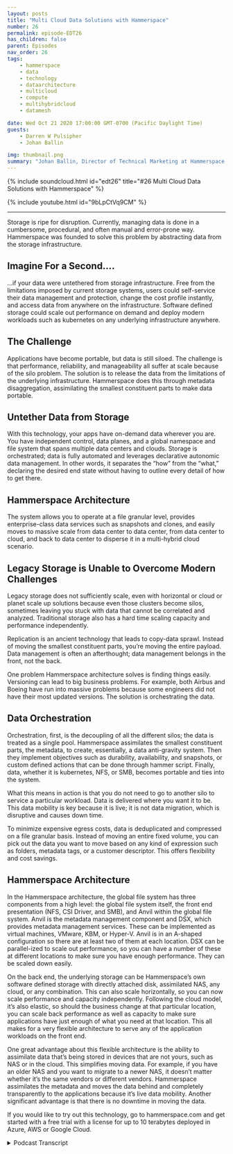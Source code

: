 ```yaml
---
layout: posts
title: "Multi Cloud Data Solutions with Hammerspace"
number: 26
permalink: episode-EDT26
has_children: false
parent: Episodes
nav_order: 26
tags:
    - hammerspace
    - data
    - technology
    - dataarchitecture
    - multicloud
    - compute
    - multihybridcloud
    - datamesh

date: Wed Oct 21 2020 17:00:00 GMT-0700 (Pacific Daylight Time)
guests:
    - Darren W Pulsipher
    - Johan Ballin

img: thumbnail.png
summary: "Johan Ballin, Director of Technical Marketing at Hammerspace and Darren Pulsipher, Chief Solution Architect, Public Sector, at Intel discuss Hammerspace’s hybrid cloud technology that untethers data from storage infrastructure, providing data portability and performance."
---
```


{% include soundcloud.html id="edt26" title="#26 Multi Cloud Data Solutions with Hammerspace" %}

{% include youtube.html id="9bLpCtVq9CM" %}

---

Storage is ripe for disruption. Currently, managing data is done in a cumbersome, procedural, and often manual and error-prone way. Hammerspace was founded to solve this problem by abstracting data from the storage infrastructure.

## Imagine For a Second….

…if your data were untethered from storage infrastructure. Free from the limitations imposed by current storage systems, users could self-service their data management and protection, change the cost profile instantly, and access data from anywhere on the infrastructure. Software defined storage could scale out performance on demand and deploy modern workloads such as kubernetes on any underlying infrastructure anywhere.

## The Challenge

Applications have become portable, but data is still siloed. The challenge is that performance, reliability, and manageability all suffer at scale because of the silo problem. The solution is to release the data from the limitations of the underlying infrastructure. Hammerspace does this through metadata disaggregation, assimilating the smallest constituent parts to make data portable.

## Untether Data from Storage

With this technology, your apps have on-demand data wherever you are. You have independent control, data planes, and a global namespace and file system that spans multiple data centers and clouds. Storage is orchestrated; data is fully automated and leverages declarative autonomic data management. In other words, it separates the “how” from the “what,” declaring the desired end state without having to outline every detail of how to get there.

## Hammerspace Architecture

The system allows you to operate at a file granular level, provides enterprise-class data services such as snapshots and clones, and easily moves to massive scale from data center to data center, from data center to cloud, and back to data center to disperse it in a multi-hybrid cloud scenario.

## Legacy Storage is Unable to Overcome Modern Challenges 

Legacy storage does not sufficiently scale, even with horizontal or cloud or planet scale up solutions because even those clusters become silos, sometimes leaving you stuck with data that cannot be correlated and analyzed. Traditional storage also has a hard time scaling capacity and performance independently.

Replication is an ancient technology that leads to copy-data sprawl. Instead of moving the smallest constituent parts, you’re moving the entire payload. Data management is often an afterthought; data management belongs in the front, not the back.

One problem Hammerspace architecture solves is finding things easily. Versioning can lead to big business problems. For example, both Airbus and Boeing have run into massive problems because some engineers did not have their most updated versions. The solution is orchestrating the data.

## Data Orchestration

Orchestration, first, is the decoupling of all the different silos; the data is treated as a single pool. Hammerspace assimilates the smallest constituent parts, the metadata, to create, essentially, a data anti-gravity system. Then they implement objectives such as durability, availability, and snapshots, or custom defined actions that can be done through hammer script. Finally, data, whether it is kubernetes, NFS, or SMB, becomes portable and ties into the system.

What this means in action is that you do not need to go to another silo to service a particular workload. Data is delivered where you want it to be. This data mobility is key because it is live; it is not data migration, which is disruptive and causes down time.

To minimize expensive egress costs, data is deduplicated and compressed on a file granular basis. Instead of moving an entire fixed volume, you can pick out the data you want to move based on any kind of expression such as folders, metadata tags, or a customer descriptor. This offers flexibility and cost savings.

## Hammerspace Architecture 

In the Hammerspace architecture, the global file system has three components from a high level: the global file system itself, the front end presentation (NFS, CSI Driver, and SMB), and Anvil within the global file system. Anvil is the metadata management component and DSX, which provides metadata management services. These can be implemented as virtual machines, VMware, KBM, or Hyper-V. Anvil is in an A-shaped configuration so there are at least two of them at each location. DSX can be parallel-ized to scale out performance, so you can have a number of these at different locations to make sure you have enough performance. They can be scaled down easily.

On the back end, the underlying storage can be Hammerspace’s own software defined storage with directly attached disk, assimilated NAS, any cloud, or any combination. This can also scale horizontally, so you can now scale performance and capacity independently. Following the cloud model, it’s also elastic, so should the business change at that particular location, you can scale back performance as well as capacity to make sure applications have just enough of what you need at that location. This all makes for a very flexible architecture to serve any of the application workloads on the front end.

One great advantage about this flexible architecture is the ability to assimilate data that’s being stored in devices that are not yours, such as NAS or in the cloud. This simplifies moving data. For example, if you have an older NAS and you want to migrate to a newer NAS, it doesn’t matter whether it’s the same vendors or different vendors. Hammerspace assimilates the metadata and moves the data behind and completely transparently to the applications because it’s live data mobility. Another significant advantage is that there is no downtime in moving the data.

If you would like to try out this technology, go to hammerspace.com and get started with a free trial with a license for up to 10 terabytes deployed in Azure, AWS or Google Cloud. 



<details>
<summary> Podcast Transcript </summary>

<p></p>

</details>
